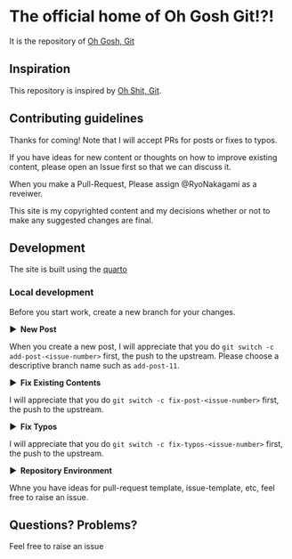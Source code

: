 # The official home of Oh Gosh Git!?!

It is the repository of [Oh Gosh, Git](https://ohgoshgit.github.io/)

## Inspiration

This repository is inspired by [Oh Shit, Git](https://github.com/ksylor/ohshitgit).

## Contributing guidelines

Thanks for coming! Note that I will accept PRs for posts or fixes to typos.

If you have ideas for new content or thoughts on how to improve existing content, please open an Issue first so that we can discuss it.

When you make a Pull-Request, Please assign @RyoNakagami as a reveiwer.

This site is my copyrighted content and my decisions whether or not to make any suggested changes are final.

## Development

The site is built using the [quarto](https://quarto.org/)

### Local development

Before you start work, create a new branch for your changes. 

<strong > &#9654;&nbsp; New Post</strong>

When you create a new post, I will appreciate that you do `git switch -c add-post-<issue-number>` first, the push to the upstream. Please choose a descriptive branch name such as `add-post-11`.

<strong > &#9654;&nbsp; Fix Existing Contents</strong>

I will appreciate that you do `git switch -c fix-post-<issue-number>` first, the push to the upstream.

<strong > &#9654;&nbsp; Fix Typos</strong>

I will appreciate that you do `git switch -c fix-typos-<issue-number>` first, the push to the upstream.

<strong > &#9654;&nbsp; Repository Environment</strong>

Whne you have ideas for pull-request template, issue-template, etc, feel free to raise an issue.

## Questions? Problems?

Feel free to raise an issue 